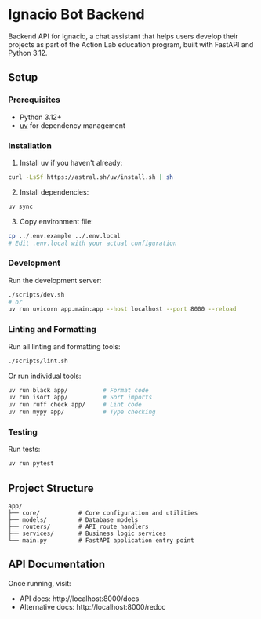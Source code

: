 # Ignacio Bot Backend

Backend API for Ignacio, a chat assistant that helps users develop their projects as part of the Action Lab education program, built with FastAPI and Python 3.12.

## Setup

### Prerequisites
- Python 3.12+
- [uv](https://github.com/astral-sh/uv) for dependency management

### Installation

1. Install uv if you haven't already:
```bash
curl -LsSf https://astral.sh/uv/install.sh | sh
```

2. Install dependencies:
```bash
uv sync
```

3. Copy environment file:
```bash
cp ../.env.example ../.env.local
# Edit .env.local with your actual configuration
```

### Development

Run the development server:
```bash
./scripts/dev.sh
# or
uv run uvicorn app.main:app --host localhost --port 8000 --reload
```

### Linting and Formatting

Run all linting and formatting tools:
```bash
./scripts/lint.sh
```

Or run individual tools:
```bash
uv run black app/          # Format code
uv run isort app/          # Sort imports
uv run ruff check app/     # Lint code
uv run mypy app/           # Type checking
```

### Testing

Run tests:
```bash
uv run pytest
```

## Project Structure

```
app/
├── core/           # Core configuration and utilities
├── models/         # Database models
├── routers/        # API route handlers
├── services/       # Business logic services
└── main.py         # FastAPI application entry point
```

## API Documentation

Once running, visit:
- API docs: http://localhost:8000/docs
- Alternative docs: http://localhost:8000/redoc
